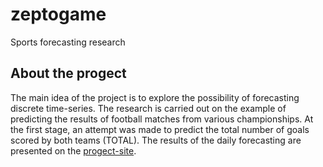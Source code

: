 # zeptogame
Sports forecasting research

## About the progect
The main idea of the project is to explore the possibility of forecasting discrete time-series. The research is carried out on the example of predicting the results of football matches from various championships. At the first stage, an attempt was made to predict the total number of goals scored by both teams (TOTAL). The results of the daily forecasting are presented on the [progect-site](https://zeptogame.com).
